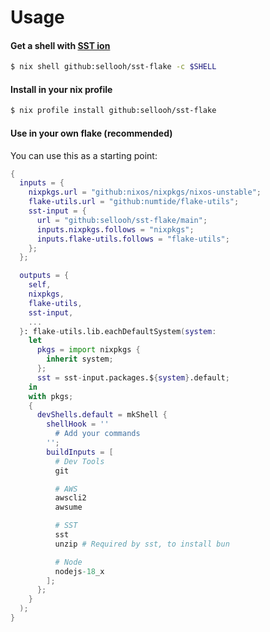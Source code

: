 # Usage

#### Get a shell with [SST ion](https://github.com/sst/ion)

```sh
$ nix shell github:sellooh/sst-flake -c $SHELL
```

#### Install in your nix profile

```sh
$ nix profile install github:sellooh/sst-flake
```

#### Use in your own flake (recommended)

You can use this as a starting point:

```nix
{
  inputs = {
    nixpkgs.url = "github:nixos/nixpkgs/nixos-unstable";
    flake-utils.url = "github:numtide/flake-utils";
    sst-input = {
      url = "github:sellooh/sst-flake/main";
      inputs.nixpkgs.follows = "nixpkgs";
      inputs.flake-utils.follows = "flake-utils";
    };
  };

  outputs = {
    self,
    nixpkgs,
    flake-utils,
    sst-input,
    ...
  }: flake-utils.lib.eachDefaultSystem(system:
    let
      pkgs = import nixpkgs {
        inherit system;
      };
      sst = sst-input.packages.${system}.default;
    in
    with pkgs;
    {
      devShells.default = mkShell {
        shellHook = ''
          # Add your commands
        '';
        buildInputs = [
          # Dev Tools
          git

          # AWS
          awscli2
          awsume

          # SST
          sst
          unzip # Required by sst, to install bun

          # Node
          nodejs-18_x
        ];
      };
    }
  );
}
```
